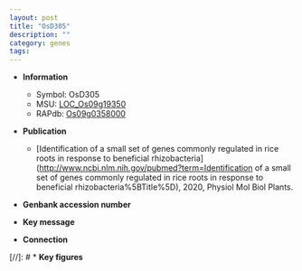 ```yaml
---
layout: post
title: "OsD305"
description: ""
category: genes
tags: 
---
```


* **Information**  
    + Symbol: OsD305  
    + MSU: [LOC_Os09g19350](http://rice.plantbiology.msu.edu/cgi-bin/ORF_infopage.cgi?orf=LOC_Os09g19350)  
    + RAPdb: [Os09g0358000](http://rapdb.dna.affrc.go.jp/viewer/gbrowse_details/irgsp1?name=Os09g0358000)  

* **Publication**  
    + [Identification of a small set of genes commonly regulated in rice roots in response to beneficial rhizobacteria](http://www.ncbi.nlm.nih.gov/pubmed?term=Identification of a small set of genes commonly regulated in rice roots in response to beneficial rhizobacteria%5BTitle%5D), 2020, Physiol Mol Biol Plants.

* **Genbank accession number**  

* **Key message**  

* **Connection**  

[//]: # * **Key figures**  



